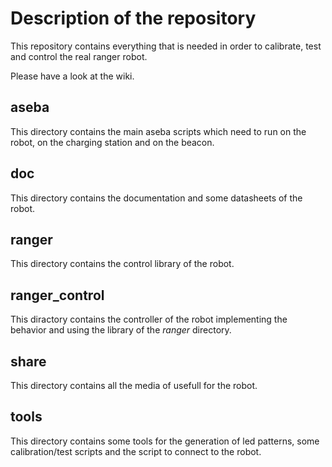 # Description of the repository
This repository contains everything that is needed in order to calibrate, test and control the real ranger robot.

Please have a look at the wiki.

## aseba
This directory contains the main aseba scripts which need to run on the robot, on the charging station and on the beacon.

## doc
This directory contains the documentation and some datasheets of the robot.

## ranger
This directory contains the control library of the robot.

## ranger_control
This diractory contains the controller of the robot implementing the behavior and using the library of the *ranger* directory.

## share
This directory contains all the media of usefull for the robot.

## tools
This directory contains some tools for the generation of led patterns, some calibration/test scripts and the script to connect to the robot.
